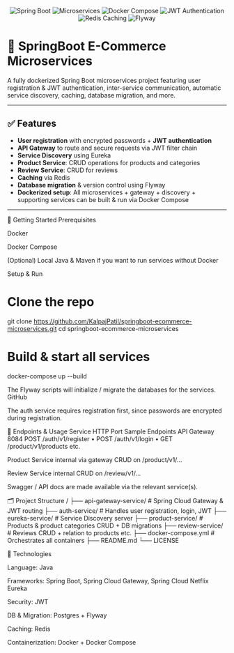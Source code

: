 <!-- Badges -->
<p align="center">
  <img src="https://img.shields.io/badge/SpringBoot-2.5-bluish?logo=springboot&logoColor=white" alt="Spring Boot" />
  <img src="https://img.shields.io/badge/Microservices-architecture-purple" alt="Microservices" />
  <img src="https://img.shields.io/badge/Docker-Compose-blue?logo=docker&logoColor=white" alt="Docker Compose" />
  <img src="https://img.shields.io/badge/JWT-Authentication-green" alt="JWT Authentication" />
  <img src="https://img.shields.io/badge/Redis-Caching-red" alt="Redis Caching" />
  <img src="https://img.shields.io/badge/Flyway-Migration-teal" alt="Flyway" />
</p>

# 🛒 SpringBoot E-Commerce Microservices

A fully dockerized Spring Boot microservices project featuring user registration & JWT authentication, inter-service communication, automatic service discovery, caching, database migration, and more.

---

## ✅ Features

- **User registration** with encrypted passwords + **JWT authentication**
- **API Gateway** to route and secure requests via JWT filter chain 
- **Service Discovery** using Eureka 
- **Product Service**: CRUD operations for products and categories  
- **Review Service**: CRUD for reviews  
- **Caching** via Redis  
- **Database migration** & version control using Flyway  
- **Dockerized setup**: All microservices + gateway + discovery + supporting services can be built & run via Docker Compose
---

🚀 Getting Started
Prerequisites

Docker

Docker Compose

(Optional) Local Java & Maven if you want to run services without Docker

Setup & Run
# Clone the repo
git clone https://github.com/KalpajPatil/springboot-ecommerce-microservices.git
cd springboot-ecommerce-microservices

# Build & start all services
docker-compose up --build


The Flyway scripts will initialize / migrate the databases for the services. 
GitHub

The auth service requires registration first, since passwords are encrypted during registration. 

🔧 Endpoints & Usage
Service	HTTP Port	Sample Endpoints
API Gateway	8084	POST /auth/v1/register 
 • POST /auth/v1/login • GET /product/v1/products etc.

Product Service	internal via gateway	CRUD on /product/v1/… 

Review Service	internal	CRUD on /review/v1/… 

Swagger / API docs are made available via the relevant service(s). 

🗂 Project Structure
/
├── api-gateway-service/       # Spring Cloud Gateway & JWT routing
├── auth-service/              # Handles user registration, login, JWT
├── eureka-service/            # Service Discovery server
├── product-service/           # Products & product categories CRUD + DB migrations
├── review-service/            # Reviews CRUD + relation to products etc.
├── docker-compose.yml         # Orchestrates all containers
├── README.md
└── LICENSE

🔧 Technologies

Language: Java

Frameworks: Spring Boot, Spring Cloud Gateway, Spring Cloud Netflix Eureka

Security: JWT

DB & Migration: Postgres + Flyway 

Caching: Redis 

Containerization: Docker + Docker Compose
